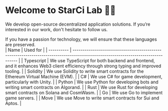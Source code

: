 # Welcome to StarCi Lab 🧪🧫
We develop open-source decentralized application solutions. If you’re interested in our work, don't hesitate to follow us.

If you have a passion for technology, we will ensure that these languages are preserved.
<br/>
| Name       | Used for                                                                                                                         |
| ---------- | -------------------------------------------------------------------------------------------------------------------------------- |
| Typescript  | We use TypeScript for both backend and frontend, and it enhances Web3 client efficiency through strong typing and improved tooling. |
| Solidity |  We use Solidity to write smart contracts for the Ethereum Virtual Machine (EVM). |
| C# | We use C# for game development, particularly with Unity. |
| Python | We use Python for developing bots and writing smart contracts on Algorand. |
| Rust | We use Rust for developing smart contracts on Solana and CosmWasm. |
| Go | We use Go to implement game servers. |
| Move | We use Move to write smart contracts for Sui and Aptos. |
